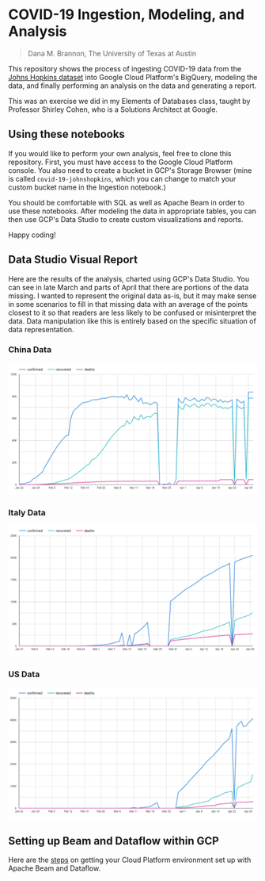 # COVID-19 Ingestion, Modeling, and Analysis
> Dana M. Brannon, The University of Texas at Austin

This repository shows the process of ingesting COVID-19 data from the [Johns Hopkins dataset](https://github.com/CSSEGISandData/COVID-19) into Google Cloud Platform's BigQuery, modeling the data, and finally performing an analysis on the data and generating a report.

This was an exercise we did in my Elements of Databases class, taught by Professor Shirley Cohen, who is a Solutions Architect at Google.

## Using these notebooks
If you would like to perform your own analysis, feel free to clone this repository. First, you must have access to the Google Cloud Platform console. You also need to create a bucket in GCP's Storage Browser (mine is called `covid-19-johnshopkins`, which you can change to match your custom bucket name in the Ingestion notebook.)

You should be comfortable with SQL as well as Apache Beam in order to use these notebooks. After modeling the data in appropriate tables, you can then use GCP's Data Studio to create custom visualizations and reports.

Happy coding!

## Data Studio Visual Report
Here are the results of the analysis, charted using GCP's Data Studio. You can see in late March and parts of April that there are portions of the data missing. I wanted to represent the original data as-is, but it may make sense in some scenarios to fill in that missing data with an average of the points closest to it so that readers are less likely to be confused or misinterpret the data. Data manipulation like this is entirely based on the specific situation of data representation.

### China Data
![screenshot](screenshots/china_report.JPG)

### Italy Data
![screenshot](screenshots/italy_report.JPG)

### US Data
![screenshot](screenshots/us_report.JPG)

## Setting up Beam and Dataflow within GCP
Here are the [steps](https://github.com/cs327e-spring2020/snippets/wiki/Beam--&-Dataflow-Setup) on getting your Cloud Platform environment set up with Apache Beam and Dataflow.
